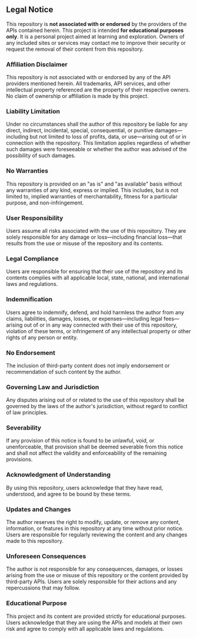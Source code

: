 ## Legal Notice

This repository is **not associated with or endorsed** by the providers of the APIs contained herein. This project is intended **for educational purposes only**. It is a personal project aimed at learning and exploration. Owners of any included sites or services may contact me to improve their security or request the removal of their content from this repository.

### **Affiliation Disclaimer**

This repository is not associated with or endorsed by any of the API providers mentioned herein. All trademarks, API services, and other intellectual property referenced are the property of their respective owners. No claim of ownership or affiliation is made by this project.

### **Liability Limitation**

Under no circumstances shall the author of this repository be liable for any direct, indirect, incidental, special, consequential, or punitive damages—including but not limited to loss of profits, data, or use—arising out of or in connection with the repository. This limitation applies regardless of whether such damages were foreseeable or whether the author was advised of the possibility of such damages.

### **No Warranties**

This repository is provided on an "as is" and "as available" basis without any warranties of any kind, express or implied. This includes, but is not limited to, implied warranties of merchantability, fitness for a particular purpose, and non-infringement.

### **User Responsibility**

Users assume all risks associated with the use of this repository. They are solely responsible for any damage or loss—including financial loss—that results from the use or misuse of the repository and its contents.

### **Legal Compliance**

Users are responsible for ensuring that their use of the repository and its contents complies with all applicable local, state, national, and international laws and regulations.

### **Indemnification**

Users agree to indemnify, defend, and hold harmless the author from any claims, liabilities, damages, losses, or expenses—including legal fees—arising out of or in any way connected with their use of this repository, violation of these terms, or infringement of any intellectual property or other rights of any person or entity.

### **No Endorsement**

The inclusion of third-party content does not imply endorsement or recommendation of such content by the author.

### **Governing Law and Jurisdiction**

Any disputes arising out of or related to the use of this repository shall be governed by the laws of the author's jurisdiction, without regard to conflict of law principles.

### **Severability**

If any provision of this notice is found to be unlawful, void, or unenforceable, that provision shall be deemed severable from this notice and shall not affect the validity and enforceability of the remaining provisions.

### **Acknowledgment of Understanding**

By using this repository, users acknowledge that they have read, understood, and agree to be bound by these terms.

### **Updates and Changes**

The author reserves the right to modify, update, or remove any content, information, or features in this repository at any time without prior notice. Users are responsible for regularly reviewing the content and any changes made to this repository.

### **Unforeseen Consequences**

The author is not responsible for any consequences, damages, or losses arising from the use or misuse of this repository or the content provided by third-party APIs. Users are solely responsible for their actions and any repercussions that may follow.

### **Educational Purpose**

This project and its content are provided strictly for educational purposes. Users acknowledge that they are using the APIs and models at their own risk and agree to comply with all applicable laws and regulations.